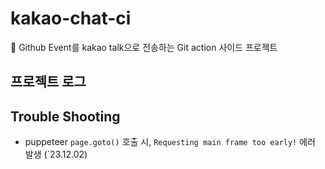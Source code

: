 # kakao-chat-ci
🌱 Github Event를 kakao talk으로 전송하는 Git action 사이드 프로젝트

## 프로젝트 로그


## Trouble Shooting
- puppeteer `page.goto()` 호출 시, `Requesting main frame too early!` 에러 발생 (`23.12.02)
